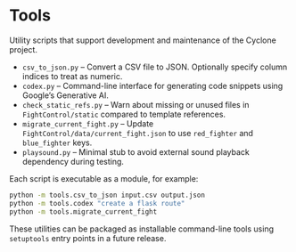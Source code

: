 # Tools

Utility scripts that support development and maintenance of the Cyclone project.

- `csv_to_json.py` – Convert a CSV file to JSON. Optionally specify column indices to treat as numeric.
- `codex.py` – Command-line interface for generating code snippets using Google’s Generative AI.
- `check_static_refs.py` – Warn about missing or unused files in `FightControl/static` compared to template references.
- `migrate_current_fight.py` – Update `FightControl/data/current_fight.json` to use `red_fighter` and `blue_fighter` keys.
- `playsound.py` – Minimal stub to avoid external sound playback dependency during testing.

Each script is executable as a module, for example:

```bash
python -m tools.csv_to_json input.csv output.json
python -m tools.codex "create a flask route"
python -m tools.migrate_current_fight
```

These utilities can be packaged as installable command-line tools using `setuptools` entry points in a future release.
